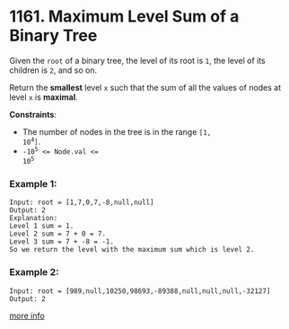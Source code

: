 # 1161. Maximum Level Sum of a Binary Tree

Given the `root` of a binary tree, the level of its root is `1`, the level of its children is `2`, and so on.

Return the **smallest** level `x` such that the sum of all the values of nodes at level `x` is **maximal**.

**Constraints**:
- The number of nodes in the tree is in the range <code>[1, 10<sup>4</sup>]</code>.
- <code>-10<sup>5</sup> <= Node.val <= 10<sup>5</sup></code>

### Example 1:
```
Input: root = [1,7,0,7,-8,null,null]
Output: 2
Explanation: 
Level 1 sum = 1.
Level 2 sum = 7 + 0 = 7.
Level 3 sum = 7 + -8 = -1.
So we return the level with the maximum sum which is level 2.
```

### Example 2:
```
Input: root = [989,null,10250,98693,-89388,null,null,null,-32127]
Output: 2
```
[more info](https://leetcode.com/problems/maximum-level-sum-of-a-binary-tree/)